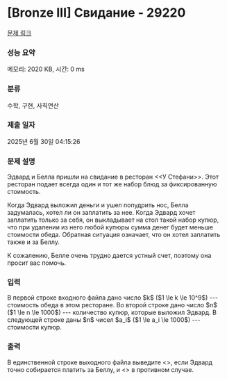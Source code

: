 # [Bronze III] Свидание - 29220 

[문제 링크](https://www.acmicpc.net/problem/29220) 

### 성능 요약

메모리: 2020 KB, 시간: 0 ms

### 분류

수학, 구현, 사칙연산

### 제출 일자

2025년 6월 30일 04:15:26

### 문제 설명

<p>Эдвард и Белла пришли на свидание в ресторан <<У Стефани>>. Этот ресторан подает всегда один и тот же набор блюд за фиксированную стоимость. </p>

<p>Когда Эдвард выложил деньги и ушел попудрить нос, Белла задумалась, хотел ли он заплатить за нее. Когда Эдвард хочет заплатить только за себя, он выкладывает на стол такой набор купюр, что при удалении из него любой купюры сумма денег будет меньше стоимости обеда. Обратная ситуация означает, что он хотел заплатить также и за Беллу.</p>

<p>К сожалению, Белле очень трудно дается устный счет, поэтому она просит вас помочь.</p>

### 입력 

 <p>В первой строке входного файла дано число $k$ ($1 \le k \le 10^9$)  --- стоимость обеда в этом ресторане. Во второй строке дано число $n$ ($1 \le n \le 1000$) --- количество купюр, которые выложил Эдвард. В следующей строке даны $n$ чисел $a_i$ ($1 \le a_i \le 1000$) --- стоимости купюр.</p>

### 출력 

 <p>В единственной строке выходного файла выведите <<YES>>, если Эдвард точно собирается платить за Беллу, и <<NO>> в противном случае.</p>

